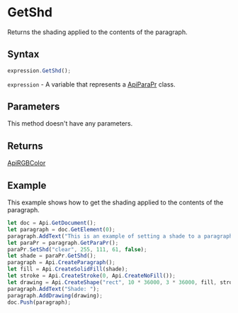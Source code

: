 # GetShd

Returns the shading applied to the contents of the paragraph.

## Syntax

```javascript
expression.GetShd();
```

`expression` - A variable that represents a [ApiParaPr](../ApiParaPr.md) class.

## Parameters

This method doesn't have any parameters.

## Returns

[ApiRGBColor](../../ApiRGBColor/ApiRGBColor.md)

## Example

This example shows how to get the shading applied to the contents of the paragraph.

```javascript
let doc = Api.GetDocument();
let paragraph = doc.GetElement(0);
paragraph.AddText("This is an example of setting a shade to a paragraph. ");
let paraPr = paragraph.GetParaPr();
paraPr.SetShd("clear", 255, 111, 61, false);
let shade = paraPr.GetShd();
paragraph = Api.CreateParagraph();
let fill = Api.CreateSolidFill(shade);
let stroke = Api.CreateStroke(0, Api.CreateNoFill());
let drawing = Api.CreateShape("rect", 10 * 36000, 3 * 36000, fill, stroke);
paragraph.AddText("Shade: ");
paragraph.AddDrawing(drawing);
doc.Push(paragraph);
```
